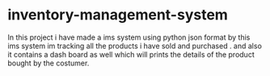 # inventory-management-system
In this project i have made  a ims system using python json format 
by this ims system im tracking all the products i have sold and purchased . 
and also it contains a dash board as well which will prints the details of the product bought by the costumer. 
